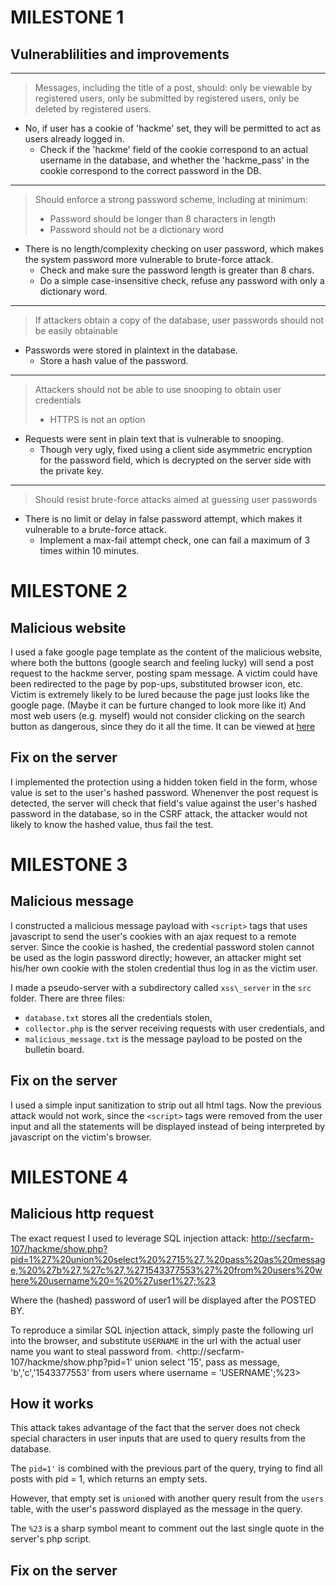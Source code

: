# MILESTONE 1

## Vulnerablilities and improvements

---

> Messages, including the title of a post, should: only be viewable by registered users, only be submitted by registered users, only be deleted by registered users.

* No, if user has a cookie of 'hackme' set, they will be permitted to act as users already logged in.
	* Check if the 'hackme' field of the cookie correspond to an actual username in the database, and whether the 'hackme\_pass' in the cookie correspond to the correct password in the DB.

---
> Should enforce a strong password scheme, including at minimum:
> * Password should be longer than 8 characters in length
> * Password should not be a dictionary word

* There is no length/complexity checking on user password, which makes the system password more vulnerable to brute-force attack.
	* Check and make sure the password length is greater than 8 chars.
	* Do a simple case-insensitive check, refuse any password with only a dictionary word.
---
> If attackers obtain a copy of the database, user passwords should not be easily obtainable

* Passwords were stored in plaintext in the database.
	* Store a hash value of the password.
---
> Attackers should not be able to use snooping to obtain user credentials
>	* HTTPS is not an option

* Requests were sent in plain text that is vulnerable to snooping.
	* Though very ugly, fixed using a client side asymmetric encryption for the password field, which is decrypted on the server side with the private key.

---
> Should resist brute-force attacks aimed at guessing user passwords

* There is no limit or delay in false password attempt, which makes it vulnerable to a brute-force attack.
	* Implement a max-fail attempt check, one can fail a maximum of 3 times within 10 minutes.


# MILESTONE 2

## Malicious website

I used a fake google page template as the content of the malicious website, where both the buttons (google search and feeling lucky) will send a post request to the hackme server, posting spam message. 
A victim could have been redirected to the page by pop-ups, substituted browser icon, etc. Victim is extremely likely to be lured because the page just looks like the google page. (Maybe it can be furture changed to look more like it) And most web users (e.g. myself) would not consider clicking on the search button as dangerous, since they do it all the time.
It can be viewed at [here](https://cse.taylor.edu/~hdeng/google-homepage/csrf.html)

## Fix on the server

I implemented the protection using a hidden token field in the form, whose value is set to the user's hashed password. Whenenver the post request is detected, the server will check that field's value against the user's hashed password in the database, so in the CSRF attack, the attacker would not likely to know the hashed value, thus fail the test.

# MILESTONE 3

## Malicious message

I constructed a malicious message payload with `<script>` tags that uses javascript to send the user's cookies with an ajax request to a remote server. Since the cookie is hashed, the credential password stolen cannot be used as the login password directly; however, an attacker might set his/her own cookie with the stolen credential thus log in as the victim user.

I made a pseudo-server with a subdirectory called `xss\_server` in the `src` folder. There are three files: 
* `database.txt` stores all the credentials stolen, 
* `collector.php` is the server receiving requests with user credentials, and
* `malicious_message.txt` is the message payload to be posted on the bulletin board.

## Fix on the server

I used a simple input sanitization to strip out all html tags. Now the previous attack would not work, since the `<script>` tags were removed from the user input and all the statements will be displayed instead of being interpreted by javascript on the victim's browser.

# MILESTONE 4

## Malicious http request
The exact request I used to leverage SQL injection attack: <http://secfarm-107/hackme/show.php?pid=1%27%20union%20select%20%2715%27,%20pass%20as%20message,%20%27b%27,%27c%27,%271543377553%27%20from%20users%20where%20username%20=%20%27user1%27;%23>

Where the (hashed) password of user1 will be displayed after the POSTED BY.

To reproduce a similar SQL injection attack, simply paste the following url into the browser, and substitute `USERNAME` in the url with the actual user name you want to steal password from.
<http://secfarm-107/hackme/show.php?pid=1' union select '15', pass as message, 'b','c','1543377553' from users where username = 'USERNAME';%23>

## How it works

This attack takes advantage of the fact that the server does not check special characters in user inputs that are used to query results from the database.

The `pid=1'` is combined with the previous part of the query, trying to find all posts with pid = 1, which returns an empty sets.

However, that empty set is `union`ed with another query result from the `users` table, with the user's password displayed as the message in the query.

The `%23` is a sharp symbol meant to comment out the last single quote in the server's php script.

## Fix on the server



